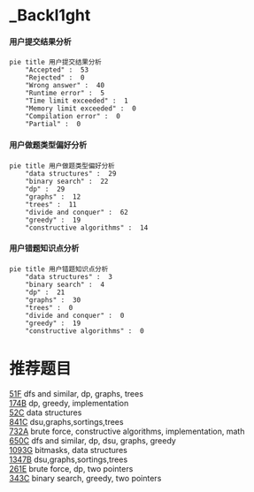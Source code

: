 # _Backl1ght

<!-- tabs:start -->



#### **用户提交结果分析**

```mermaid
pie title 用户提交结果分析
    "Accepted" :  53
    "Rejected" :  0
    "Wrong answer" :  40
    "Runtime error" :  5
    "Time limit exceeded" :  1
    "Memory limit exceeded" :  0
    "Compilation error" :  0
    "Partial" :  0
```

#### **用户做题类型偏好分析**

```mermaid
pie title 用户做题类型偏好分析
    "data structures" :  29
    "binary search" :  22
    "dp" :  29
    "graphs" :  12
    "trees" :  11
    "divide and conquer" :  62
    "greedy" :  19
    "constructive algorithms" :  14
```
#### **用户错题知识点分析**

```mermaid
pie title 用户错题知识点分析
    "data structures" :  3
    "binary search" :  4
    "dp" :  21
    "graphs" :  30
    "trees" :  0
    "divide and conquer" :  0
    "greedy" :  19
    "constructive algorithms" :  0
```



<!-- tabs:end -->
# 推荐题目
[51F](https://codeforces.com/contest/51/problem/F)		dfs and similar,
                        dp,
                        graphs,
                        trees		  
[174B](https://codeforces.com/contest/174/problem/B)		dp,
                        greedy,
                        implementation		  
[52C](https://codeforces.com/contest/52/problem/C)		data structures		  
[841C](https://codeforces.com/contest/841/problem/C)		dsu,graphs,sortings,trees		  
[732A](https://codeforces.com/contest/732/problem/A)		brute force,
                        constructive algorithms,
                        implementation,
                        math		  
[650C](https://codeforces.com/contest/650/problem/C)		dfs and similar,
                        dp,
                        dsu,
                        graphs,
                        greedy		  
[1093G](https://codeforces.com/contest/1093/problem/G)		bitmasks,
                        data structures		  
[1347B](https://codeforces.com/contest/1347/problem/B)		dsu,graphs,sortings,trees		  
[261E](https://codeforces.com/contest/261/problem/E)		brute force,
                        dp,
                        two pointers		  
[343C](https://codeforces.com/contest/343/problem/C)		binary search,
                        greedy,
                        two pointers		  

